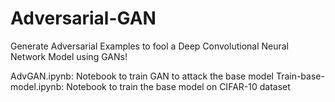# Adversarial-GAN

Generate Adversarial Examples to fool a Deep Convolutional Neural Network Model using GANs!

AdvGAN.ipynb: Notebook to train GAN to attack the base model
Train-base-model.ipynb: Notebook to train the base model on CIFAR-10 dataset




